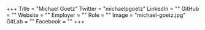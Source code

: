 +++
Title = "Michael Goetz"
Twitter = "michaelpgoetz"
LinkedIn = ""
GitHub = ""
Website = ""
Employer = ""
Role = ""
Image = "michael-goetz.jpg"
GitLab = ""
Facebook = ""
+++
